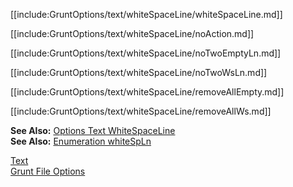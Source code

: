 [[include:GruntOptions/text/whiteSpaceLine/whiteSpaceLine.md]]

[[include:GruntOptions/text/whiteSpaceLine/noAction.md]]

[[include:GruntOptions/text/whiteSpaceLine/noTwoEmptyLn.md]]

[[include:GruntOptions/text/whiteSpaceLine/noTwoWsLn.md]]

[[include:GruntOptions/text/whiteSpaceLine/removeAllEmpty.md]]

[[include:GruntOptions/text/whiteSpaceLine/removeAllWs.md]]

**See Also:** [Options Text WhiteSpaceLine](/grunt-build-include/pages/Docs/Options/text/whiteSpaceLine/)  
**See Also:** [Enumeration whiteSpLn](/grunt-build-include/enums/enums.whitespln.html)

[Text](../)  
[Grunt File Options](../../)